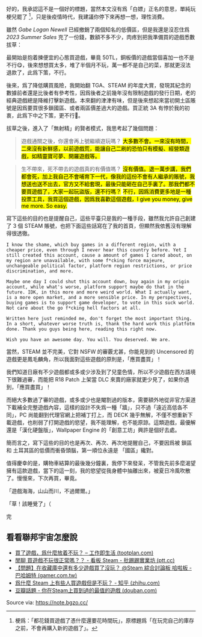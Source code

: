 好的，我承認這不是一個好的標題，當然本文沒有爲「白嫖」正名的意思，單純玩梗兒罷了 [^BUY_BUY_BUY]，只是後疫情時代，我建議你停下來再想一想，理性消費。

雖然 *Gabe Logan Newell* 已經撤銷了兩個知名的低價區，但是我還是沒忍住爲 *2023 Summer Sales* 充了一份錢，數額不多不少，肉疼到把我準備買的遊戲悉數拔草：

最開始是抱着揀便宜的心態買遊戲，畢竟 50TL，銅板價的遊戲當個喜加一也不是不行😋，後來想想買太多，堆了半個月不玩，萬一都不是自己的菜，那就更沒法退款了，此爲下策，不行。

後來，爲了降低購買風險，我開始翻 TGA、STEAM 的年度大賞，發現其紀念的數據前者還是比後者有參考性，因爲後者之前幾年沒有限制遊戲的發行日期，老的經典遊戲總是降維打擊新遊戲。本來翻的津津有味，但是後來想起來當初開土區賬號是因爲要買很多鎖國區、或者兩區價差過大的遊戲。買正統 3A 有悖於我的初衷，此爲下中之下策，更不行🤯。

拔草之後，進入了「無射精」的賢者模式，我思考起了幾個問題：

> 遊戲通關之後，你還會再上號繼續遊玩嗎？
<mark>大多數不會。一來沒有時間，二來沒有新鮮感，以前遊戲荒，能讓自己二刷的恐怕只有模擬、經營類遊戲，如精靈寶可夢、開羅遊戲等。</mark>

> 生不帶來，死不帶去的遊戲真的有價值嗎？
<mark>沒有價值。退一萬步講，我們都會死，加上我自己不會哺育下一代，像我的這份不會有人繼承的賬號，我想送也送不出去，官方又不給套現，最後只能砸在自己手裏了。那我們都不要買遊戲了，大家一起玩盜版，還不行嗎？</mark>
<mark>不行，因爲消費更多地是一種投票工具，我買這個遊戲，因爲我喜歡這個遊戲，I give you money, give me more. So easy.</mark>

寫下這些的目的也是提醒自己，這些平臺只是我的一種手段，雖然我允許自己創建了 3 個 STEAM 賬號，也把下面這些話寫在了我的首頁，但顯然我依舊沒有理解得很透徹。

```
I know the shame, which buy games in a different region, with a cheaper price, even through I never hear this country before. Yet I still created this account, cause a amount of games I cared about, on my region are unavailable, with some f*cking force majeure, unchangeable political factor, platform region restrictions, or price discrimination, and more.

Maybe one day I could shut this account down, buy again in my origin account, while what's worse, platform support maybe do that in the future. IDK, in this more and more weird world. What I actually want, is a more open market, and a more sensible price. In my perspectives, buying games is to support game developer, to vote in this suck world. Not care about the go f*cking hell factors at all.

Written here just reminded me, don't forget the most important thing. In a short, whatever worse truth is, thank the hard work this platfotm done. Thank you guys being here, reading this right now.

Wish you have an awesome day. You will. You deserved. We are.
```

當然，STEAM 並不完美，它對 NSFW 的審覈尤甚，你能見到的 Uncensored 的遊戲更是鳳毛麟角，所以我面對這些遊戲的原則是，「應買盡買」！

我們知道日廠有不少遊戲都或多或少涉及到了兒童色情，所以不少遊戲在西方語境下很難過審，而能把 R18 Patch 上架當 DLC 來賣的廠家就更少見了，如果你遇到，「應買盡買」！

而絕大多數過了審的遊戲，或多或少也是閹割過的版本，需要額外地從非官方渠道下載補全完整遊戲內容，這樣的設計不失爲一種「牆」，只不過「遠近高低各不同」，PC 尚能翻到代理官網上把補丁打上，而 DECK 幾乎無解，不僅不想重新下載遊戲，也削弱了打開遊戲的慾望，我不能理解，也不能原諒。這類遊戲，最優解還是「漢化硬盤版」，Wallpaper Engine 的「創意工坊」興許是個好去處。

簡而言之，寫下這些的目的也是再次、再次、再次地提醒自己，不要因爲被 鎖區 和 土耳其區的低價而衝昏頭腦，第一順位永遠是 「國區」纔對。

值得慶幸的是，購物車結算的最後幾分鐘裏，我停下來發呆，不管我先前多麼渴望擁有這款遊戲，當下的這一刻，我的慾望從我身體中抽離出來，被夏日冷風吹散了。慢慢來，下次再買，畢竟。

「遊戲海海，山山而川，不過爾爾。」

「草！該睡覺了」（

完

## 看看聯邦宇宙怎麼說

- [買了遊戲，爲什麼放着不玩？ – 工作即生活 (tootplan.com)](https://tootplan.com/otaku/talk-about-steam-library/)
- [閒聊 買遊戲不玩很正常嗎？？ - 看板 Steam - 批踢踢實業坊 (ptt.cc)](https://www.ptt.cc/bbs/Steam/M.1612060886.A.1EA.html)
- [【問題】在收藏庫中還有多少遊戲買了沒玩？ @Steam 綜合討論板 哈啦板 - 巴哈姆特 (gamer.com.tw)](https://forum.gamer.com.tw/C.php?bsn=60599&snA=40205)
- [爲什麼 Steam 上有些人買遊戲但是不玩？ - 知乎 (zhihu.com)](https://www.zhihu.com/question/575025061)
- [豆瓣話題 - 你在Steam上買到過的最值的遊戲 (douban.com)](https://www.douban.com/gallery/topic/65334/)

[^BUY_BUY_BUY]: 梗爲：「都花錢買遊戲了憑什麼還要花時間玩」，原標題爲「在玩完自己的庫存之前，不會再購入新的遊戲了」。

Source via: https://note.bgzo.cc/